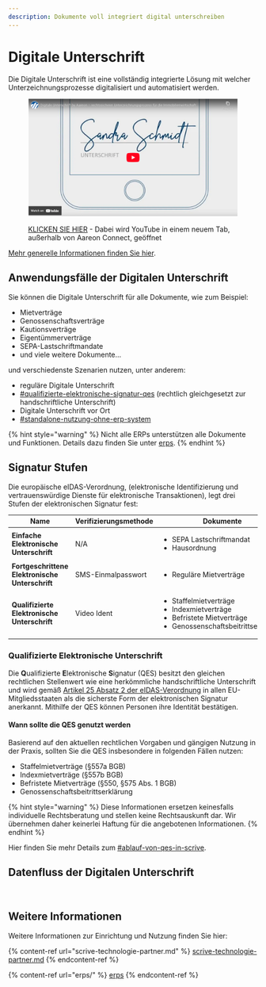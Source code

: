 ```yaml
---
description: Dokumente voll integriert digital unterschreiben
---
```


# Digitale Unterschrift

Die Digitale Unterschrift ist eine vollständig integrierte Lösung mit welcher Unterzeichnungs­prozesse digitalisiert und automatisiert werden.

<figure><img src="../../.gitbook/assets/image (3) (1) (1).png" alt=""><figcaption><p><a href="https://www.youtube.com/watch?v=StS6iB2DtOM">KLICKEN SIE HIER</a> - Dabei wird YouTube in einem neuem Tab, außerhalb von Aareon Connect, geöffnet</p></figcaption></figure>

[Mehr generelle Informationen finden Sie hier](https://www.aareon.de/L%C3%B6sungen/Digitale-Unterschrift.510544.html).

## Anwendungsfälle der Digitalen Unterschrift

Sie können die Digitale Unterschrift für alle Dokumente, wie zum Beispiel:

* Mietverträge
* Genossenschaftsverträge
* Kautionsverträge
* Eigentümmerverträge
* SEPA-Lastschriftmandate
* und viele weitere Dokumente…

&#x20;und verschiedenste Szenarien nutzen, unter anderem:

* reguläre Digitale Unterschrift
* [#qualifizierte-elektronische-signatur-qes](scrive-technologie-partner.md#qualifizierte-elektronische-signatur-qes "mention") (rechtlich gleichgesetzt zur handschriftliche Unterschrift)
* Digitale Unterschrift vor Ort
* [#standalone-nutzung-ohne-erp-system](scrive-technologie-partner.md#standalone-nutzung-ohne-erp-system "mention")

{% hint style="warning" %}
Nicht alle ERPs unterstützen alle Dokumente und Funktionen. Details dazu finden Sie unter [erps](erps/ "mention").
{% endhint %}

## Signatur Stufen

Die europäische eIDAS-Verordnung, (elektronische Identifizierung und vertrauenswürdige Dienste für elektronische Transaktionen), legt drei Stufen der elektronischen Signatur fest:

<table data-view="cards"><thead><tr><th>Name</th><th>Verifizierungsmethode</th><th>Dokumente</th><th>Rechtlich</th></tr></thead><tbody><tr><td><strong>Einfache Elektronische Unterschrift</strong></td><td>N/A</td><td><ul><li>SEPA Lastschriftmandat</li><li>Hausordnung</li></ul></td><td>Äquivalent zur Textform</td></tr><tr><td><strong>Fortgeschrittene Elektronische Unterschrift</strong></td><td>SMS-Einmalpasswort</td><td><ul><li>Reguläre Mietverträge</li></ul></td><td>Äquivalent zur Textform mit Beweis</td></tr><tr><td><strong>Qualifizierte Elektronische Unterschrift</strong></td><td>Video Ident</td><td><ul><li>Staffelmietverträge</li><li>Indexmietverträge</li><li>Befristete Mietverträge</li><li>Genossenschaftsbeitrittserklärung</li></ul></td><td>Äquivalent zur handschriftlichen Unterschrift</td></tr></tbody></table>

### **Qualifizierte Elektronische Unterschrift**

Die **Q**ualifizierte **E**lektronische **S**ignatur (QES) besitzt den gleichen rechtlichen Stellenwert wie eine herkömmliche handschriftliche Unterschrift und wird gemäß [Artikel 25 Absatz 2 der eIDAS-Verordnung](https://eur-lex.europa.eu/legal-content/DE/TXT/HTML/?uri=CELEX:32014R0910) in allen EU-Mitgliedsstaaten als die sicherste Form der elektronischen Signatur anerkannt. Mithilfe der QES können Personen ihre Identität bestätigen.

#### Wann sollte die QES genutzt werden

Basierend auf den aktuellen rechtlichen Vorgaben und gängigen Nutzung in der Praxis, sollten Sie die QES insbesondere in folgenden Fällen nutzen:

* Staffelmietverträge (§557a BGB)
* Indexmietverträge (§557b BGB)
* Befristete Mietverträge (§550, §575 Abs. 1 BGB)
* Genossenschaftsbeitrittserklärung

{% hint style="warning" %}
Diese Informationen ersetzen keinesfalls individuelle Rechtsberatung und stellen keine Rechtsauskunft dar. Wir übernehmen daher keinerlei Haftung für die angebotenen Informationen.
{% endhint %}

Hier finden Sie mehr Details zum [#ablauf-von-qes-in-scrive](scrive-technologie-partner.md#ablauf-von-qes-in-scrive "mention").

## Datenfluss der Digitalen Unterschrift

<figure><img src="../../.gitbook/assets/image (28).png" alt="" width="563"><figcaption></figcaption></figure>

## Weitere Informationen

Weitere Informationen zur Einrichtung und Nutzung finden Sie hier:

{% content-ref url="scrive-technologie-partner.md" %}
[scrive-technologie-partner.md](scrive-technologie-partner.md)
{% endcontent-ref %}

{% content-ref url="erps/" %}
[erps](erps/)
{% endcontent-ref %}
